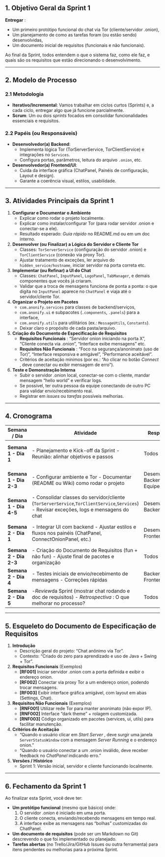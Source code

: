 
## 1. Objetivo Geral da Sprint 1

 **Entregar** :

* Um primeiro protótipo funcional do chat via Tor (cliente/servidor .onion),
* Um planejamento de como as tarefas foram (ou estão sendo) desenvolvidas,
* Um documento inicial de requisitos (funcionais e não funcionais).

Ao final da Sprint, todos entendem o que o sistema faz, como ele faz, e quais são os requisitos que estão direcionando o desenvolvimento.

---

## 2. Modelo de Processo

### 2.1 Metodologia

* **Iterativo/Incremental**: Vamos trabalhar em ciclos curtos (Sprints) e, a cada ciclo, entregar algo que já funcione parcialmente.
* **Scrum**: Um ou dois *sprints* focados em consolidar funcionalidades essenciais e requisitos.

### 2.2 Papéis (ou Responsáveis)

* **Desenvolvedor(a) Backend**:
  * Implementa lógica Tor (TorServerService, TorClientService) e integrações no `Services`.
  * Configura portas, parâmetros, leitura do arquivo `.onion`, etc.
* **Desenvolvedor(a) Frontend/UI**:
  * Cuida da interface gráfica (ChatPanel, Painéis de configuração, Layout e design).
  * Garante a coerência visual, estilos, usabilidade.

---

## 3. Atividades Principais da Sprint 1

1. **Configurar e Documentar o Ambiente**
   * Explicar como rodar o projeto localmente.
   * Explicar como instalar/configurar Tor (para rodar servidor .onion e conectar-se a ele).
   * Resultado esperado: *Guia rápido* no README.md ou em um doc interno.
2. **Desenvolver (ou Finalizar) a Lógica do Servidor e Cliente Tor**
   * Classes: `TorServerService` (configuração do servidor .onion) e `TorClientService` (conexão via proxy Tor).
   * Ajustar tratamento de exceções, ler arquivo do `hidden_service/hostname`, iniciar servidor na porta correta etc.
3. **Implementar (ou Refinar) a UI do Chat**
   * Classes: `ChatPanel`, `InputPanel`, `LogoPanel`, `TabManager`, e demais componentes que vocês já criaram.
   * Validar que a troca de mensagens funciona de ponta a ponta: o que digita no `InputPanel` aparece no `ChatPanel` e viaja até o servidor/cliente Tor.
4. **Organizar o Projeto em Pacotes**
   * `com.anonify.services` para classes de backend/serviços,
   * `com.anonify.ui` e subpacotes (`.components`, `.panels`) para a interface,
   * `com.anonify.utils` para utilitários (ex.: `MessageUtils`, `Constants`).
   * Deixar claro o propósito de cada pasta/arquivo.
5. **Criação do Documento de Especificação de Requisitos**
   * **Requisitos Funcionais** : “Servidor onion iniciando na porta X”, “Cliente conecta via .onion”, “Interface exibe mensagens” etc.
   * **Requisitos Não Funcionais** : “Foco na segurança/anonimato (uso de Tor)”, “Interface responsiva e amigável”, “Performance aceitável”.
   * Critérios de aceitação mínimos (por ex.: “Ao clicar no botão  *Connect* , deve conectar ou exibir mensagem de erro”).
6. **Teste e Demonstração Interna**
   * Subir o servidor .onion local, conectar-se com o cliente, mandar mensagem “hello world” e verificar logs.
   * Se possível, ter outra pessoa da equipe conectando de outro PC para validar envio/recebimento real.
   * Registrar em *issues* ou *tarefas* possíveis melhorias.

---

## 4. Cronograma

| Semana / Dia                 | Atividade                                                                                                                                         | Responsáveis                     | Observações                                                                |
| ---------------------------- | ------------------------------------------------------------------------------------------------------------------------------------------------- | --------------------------------- | ---------------------------------------------------------------------------- |
| **Semana 1 - Dia 1**   | - Planejamento e Kick-off da Sprint  - Reunião: alinhar objetivos e passos                                                                       | Todos                             | Deixar claro o foco: “Entregar chat Tor inicial + doc de requisitos”       |
| **Semana 1 - Dia 2-3** | - Configurar ambiente e Tor  - Documentar (README ou Wiki) como rodar o projeto                                                                   | Desenvolvedor(a) Backend + Equipe | Para quem for clonar, ter guia simples “como subir o servidor onion”       |
| **Semana 1 - Dia 4-5** | - Consolidar classes do servidor/cliente (`TorServerService`,`TorClientService`,`Services`)  - Revisar exceções, logs e mensagens do chat | Desenvolvedor(a) Backend          | Ver se a lógica de*socket* , *proxy* ,*endereço onion*está em ordem |
| **Semana 2 - Dia 1**   | - Integrar UI com backend  - Ajustar estilos e fluxos nos painéis (ChatPanel, ConnectOnionPanel, etc.)                                           | Desenvolvedor(a) Frontend/UI      | Ver se “Start Server” e “Connect” chamam de fato a*lógica backend*    |
| **Semana 2 - Dia 2-3** | - Criação do Documento de Requisitos (fun + não fun)  - Ajuste final de pacotes e organização                                                | Todos                             | Requisito: ter um*doc*simples em .md ou .docx                              |
| **Semana 2 - Dia 4**   | - Testes iniciais de envio/recebimento de mensagens  - Correções rápidas                                                                       | Backend + Frontend/UI             | Time foca em QA básico; anotar*bugs*e*melhorias*                        |
| **Semana 2 - Dia 5**   | -*Review*da Sprint (mostrar chat rodando e doc de requisitos)  - *Retrospectiva* : O que melhorar no processo?                                | Todos                             | Encerrar a sprint formalmente                                                |

---

## 5. Esqueleto do Documento de Especificação de Requisitos

1. **Introdução**
   * Descrição geral do projeto: “Chat anônimo via Tor”.
   * Contexto: “Criado do zero para aprendizado e uso de Java + Swing + Tor”.
2. **Requisitos Funcionais** (Exemplos)
   * **[RF001]** Iniciar servidor .onion com a porta definida e exibir o endereço onion.
   * **[RF002]** Conectar via proxy Tor a um endereço onion, podendo trocar mensagens.
   * **[RF003]** Exibir interface gráfica amigável, com layout em abas (Settings, Chat).
3. **Requisitos Não Funcionais** (Exemplos)
   * **[RNF001]** Utilizar rede Tor para manter anonimato (não expor IP).
   * **[RNF002]** Interface “dark theme” + rolagem customizada.
   * **[RNF003]** Código organizado em pacotes (services, ui, utils) para facilitar manutenção.
4. **Critérios de Aceitação**
   * “Quando o usuário clicar em  *Start Server* , deve surgir uma janela `ServerStatusWindow` com a mensagem *Server Running* e o endereço onion.”
   * “Quando o usuário conectar a um .onion inválido, deve receber feedback no *ChatPanel* indicando erro.”
5. **Versões / Histórico**
   * Sprint 1: Versão inicial, servidor e cliente funcionando localmente.

---

## 6. Fechamento da Sprint 1

Ao finalizar esta Sprint, você deve ter:

* **Um protótipo funcional** (mesmo que básico) onde:
  1. O servidor .onion é iniciado em uma porta.
  2. O cliente conecta, enviando/recebendo mensagens em tempo real.
  3. A interface exibe as mensagens nas “bolhas” customizadas do ChatPanel.
* **Um documento de requisitos** (pode ser um Markdown no Git) descrevendo o que foi implementado ou planejado.
* **Tarefas abertas** (no Trello/Jira/GitHub Issues ou outra ferramenta) para itens pendentes ou melhorias para a próxima Sprint.
